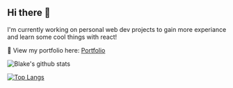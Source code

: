 ## Hi there 👋

I'm currently working on personal web dev projects to gain more experiance and learn some cool things with react!

👀 View my portfolio here: [Portfolio](https://blakemello.github.io/)

![Blake's github stats](https://github-readme-stats.vercel.app/api?username=blakemello&show_icons=true&theme=dark)

[![Top Langs](https://github-readme-stats.vercel.app/api/top-langs/?username=blakemello&layout=compact)](https://github.com/INSERT_YOUR_HANDLE_HERE/github-readme-stats)

<!--
**blakemello/blakemello** is a ✨ _special_ ✨ repository because its `README.md` (this file) appears on your GitHub profile.

Here are some ideas to get you started:

- 🔭 I’m currently working on ...
- 🌱 I’m currently learning ...
- 👯 I’m looking to collaborate on ...
- 🤔 I’m looking for help with ...
- 💬 Ask me about ...
- 📫 How to reach me: ...
- 😄 Pronouns: ...
- ⚡ Fun fact: ...
-->
